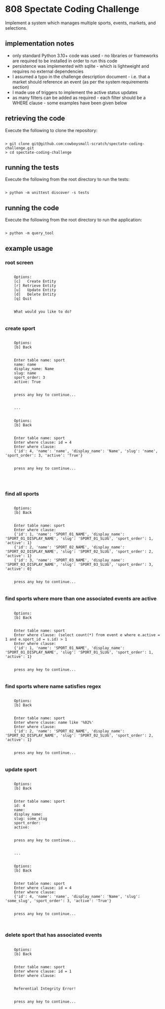 # 808 Spectate Coding Challenge

Implement a system which manages multiple sports, events, markets, and selections.


## implementation notes

- only standard Python 3.10+ code was used - no libraries or frameworks are required to be installed in order to run this code
- persistence was implemented with sqlite - which is lightweight and requires no external dependencies
- I assumed a typo in the challenge description document - i.e. that a market should reference an event (as per the system requirements section)
- I made use of triggers to implement the active status updates
- as many filters can be added as required - each filter should be a WHERE clause - some examples have been given below 


## retrieving the code

Execute the following to clone the repository:

```

> git clone git@github.com:cowboysmall-scratch/spectate-coding-challenge.git 
> cd spectate-coding-challenge 

```


## running the tests

Execute the following from the root directory to run the tests:

```

> python -m unittest discover -s tests

```




## running the code

Execute the following from the root directory to run the application:

```

> python -m query_tool 

```




## example usage


### root screen

```

    Options:
    [c]   Create Entity
    [r] Retrieve Entity
    [u]   Update Entity
    [d]   Delete Entity
    [q] Quit


    What would you like to do? 


```




### create sport

```

    Options:
    [b] Back


    Enter table name: sport
    name: name
    display_name: Name
    slug: name
    sport_order: 3
    active: True


    press any key to continue...


    ...


    Options:
    [b] Back


    Enter table name: sport
    Enter where clause: id = 4
    Enter where clause: 
    {'id': 4, 'name': 'name', 'display_name': 'Name', 'slug': 'name', 'sport_order': 3, 'active': 'True'}


    press any key to continue...




```



### find all sports


```

    Options:
    [b] Back


    Enter table name: sport
    Enter where clause: 
    {'id': 1, 'name': 'SPORT_01_NAME', 'display_name': 'SPORT_01_DISPLAY_NAME', 'slug': 'SPORT_01_SLUG', 'sport_order': 1, 'active': 1}
    {'id': 2, 'name': 'SPORT_02_NAME', 'display_name': 'SPORT_02_DISPLAY_NAME', 'slug': 'SPORT_02_SLUG', 'sport_order': 2, 'active': 1}
    {'id': 3, 'name': 'SPORT_03_NAME', 'display_name': 'SPORT_03_DISPLAY_NAME', 'slug': 'SPORT_03_SLUG', 'sport_order': 3, 'active': 0}


    press any key to continue...


```


### find sports where more than one associated events are active 

```

    Options:
    [b] Back


    Enter table name: sport
    Enter where clause: (select count(*) from event e where e.active = 1 and e.sport_id = s.id) > 1
    Enter where clause: 
    {'id': 1, 'name': 'SPORT_01_NAME', 'display_name': 'SPORT_01_DISPLAY_NAME', 'slug': 'SPORT_01_SLUG', 'sport_order': 1, 'active': 1}


    press any key to continue...


```

### find sports where name satisfies regex

```

    Options:
    [b] Back


    Enter table name: sport
    Enter where clause: name like '%02%'        
    Enter where clause: 
    {'id': 2, 'name': 'SPORT_02_NAME', 'display_name': 'SPORT_02_DISPLAY_NAME', 'slug': 'SPORT_02_SLUG', 'sport_order': 2, 'active': 1}


    press any key to continue...


```


### update sport


```

    Options:
    [b] Back


    Enter table name: sport
    id: 4
    name: 
    display_name: 
    slug: some_slug
    sport_order: 
    active: 


    press any key to continue...


    ...


    Options:
    [b] Back


    Enter table name: sport
    Enter where clause: id = 4
    Enter where clause: 
    {'id': 4, 'name': 'name', 'display_name': 'Name', 'slug': 'some_slug', 'sport_order': 3, 'active': 'True'}


    press any key to continue...



```




### delete sport that has associated events

```

    Options:
    [b] Back


    Enter table name: sport
    Enter where clause: id = 1
    Enter where clause: 


    Referential Integrity Error!


    press any key to continue...



```



